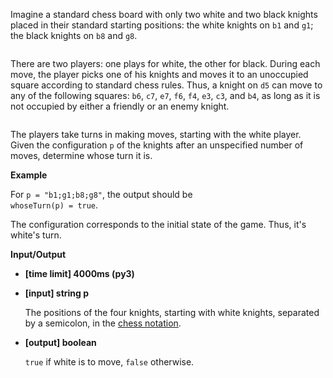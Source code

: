 <div class="markdown"><p>Imagine a standard chess board with only two white and two black knights placed in their standard starting positions: the white knights on <code>b1</code> and <code>g1</code>; the black knights on <code>b8</code> and <code>g8</code>.</p>
<p><img src="https://codefightsuserpics.s3.amazonaws.com/tasks/whoseTurn/img/initial_pos.png?_tm=1486563349466" alt=""></p>
<p>There are two players: one plays for white, the other for black. During each move, the player picks one of his knights and moves it to an unoccupied square according to standard chess rules. Thus, a knight on <code>d5</code> can move to any of the following squares: <code>b6</code>, <code>c7</code>, <code>e7</code>, <code>f6</code>, <code>f4</code>, <code>e3</code>, <code>c3</code>, and <code>b4</code>, as long as it is not occupied by either a friendly or an enemy knight.</p>
<p><img src="https://codefightsuserpics.s3.amazonaws.com/tasks/whoseTurn/img/knight.jpg?_tm=1486563349764" alt=""></p>
<p>The players take turns in making moves, starting with the white player. Given the configuration <code>p</code> of the knights after an unspecified number of moves, determine whose turn it is.</p>
<p><strong>Example</strong></p>
<p>For <code>p = "b1;g1;b8;g8"</code>, the output should be<br>
<code>whoseTurn(p) = true</code>.</p>
<p>The configuration corresponds to the initial state of the game. Thus, it's white's turn.</p>
<p><strong>Input/Output</strong></p>
<ul>
<li><strong>[time limit] 4000ms (py3)</strong></li>
</ul>
<ul>
<li>
<p><strong>[input] string p</strong></p>
<p>The positions of the four knights, starting with white knights, separated by a semicolon, in the <a href="keyword://chess-notation">chess notation</a>.</p>
</li>
<li>
<p><strong>[output] boolean</strong></p>
<p><code>true</code> if white is to move, <code>false</code> otherwise.</p>
</li>
</ul>
</div>